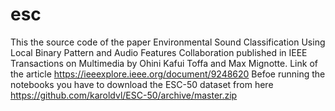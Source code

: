 # esc
This the source code of the paper Environmental Sound Classification Using Local Binary Pattern and Audio Features Collaboration published in IEEE Transactions on Multimedia by Ohini Kafui Toffa and Max Mignotte. Link of the article https://ieeexplore.ieee.org/document/9248620 
Befoe running the notebooks you have to download the ESC-50 dataset from here https://github.com/karoldvl/ESC-50/archive/master.zip
